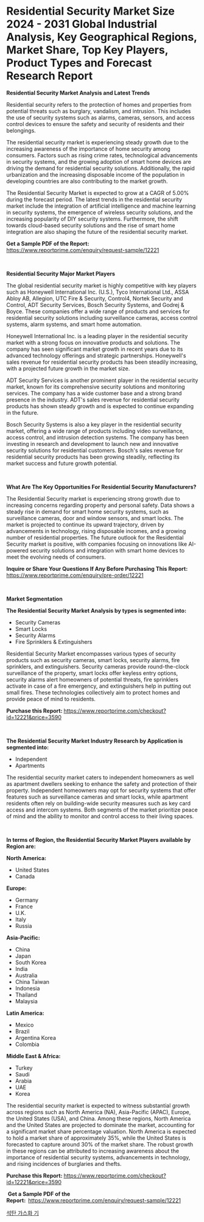<p><h1>Residential Security Market Size 2024 - 2031 Global Industrial Analysis, Key Geographical Regions, Market Share, Top Key Players, Product Types and Forecast Research Report</h1></p><p><strong>Residential Security Market Analysis and Latest Trends</strong></p>
<p><p>Residential security refers to the protection of homes and properties from potential threats such as burglary, vandalism, and intrusion. This includes the use of security systems such as alarms, cameras, sensors, and access control devices to ensure the safety and security of residents and their belongings.</p><p>The residential security market is experiencing steady growth due to the increasing awareness of the importance of home security among consumers. Factors such as rising crime rates, technological advancements in security systems, and the growing adoption of smart home devices are driving the demand for residential security solutions. Additionally, the rapid urbanization and the increasing disposable income of the population in developing countries are also contributing to the market growth.</p><p>The Residential Security Market is expected to grow at a CAGR of 5.00% during the forecast period. The latest trends in the residential security market include the integration of artificial intelligence and machine learning in security systems, the emergence of wireless security solutions, and the increasing popularity of DIY security systems. Furthermore, the shift towards cloud-based security solutions and the rise of smart home integration are also shaping the future of the residential security market.</p></p>
<p><strong>Get a Sample PDF of the Report:&nbsp;</strong> <a href="https://www.reportprime.com/enquiry/request-sample/12221">https://www.reportprime.com/enquiry/request-sample/12221</a></p>
<p>&nbsp;</p>
<p><strong>Residential Security Major Market Players</strong></p>
<p><p>The global residential security market is highly competitive with key players such as Honeywell International Inc. (U.S.), Tyco International Ltd., ASSA Abloy AB, Allegion, UTC Fire & Security, Control4, Nortek Security and Control, ADT Security Services, Bosch Security Systems, and Godrej & Boyce. These companies offer a wide range of products and services for residential security solutions including surveillance cameras, access control systems, alarm systems, and smart home automation.</p><p>Honeywell International Inc. is a leading player in the residential security market with a strong focus on innovative products and solutions. The company has seen significant market growth in recent years due to its advanced technology offerings and strategic partnerships. Honeywell's sales revenue for residential security products has been steadily increasing, with a projected future growth in the market size.</p><p>ADT Security Services is another prominent player in the residential security market, known for its comprehensive security solutions and monitoring services. The company has a wide customer base and a strong brand presence in the industry. ADT's sales revenue for residential security products has shown steady growth and is expected to continue expanding in the future.</p><p>Bosch Security Systems is also a key player in the residential security market, offering a wide range of products including video surveillance, access control, and intrusion detection systems. The company has been investing in research and development to launch new and innovative security solutions for residential customers. Bosch's sales revenue for residential security products has been growing steadily, reflecting its market success and future growth potential.</p></p>
<p>&nbsp;</p>
<p><strong>What Are The Key Opportunities For Residential Security Manufacturers?</strong></p>
<p><p>The Residential Security market is experiencing strong growth due to increasing concerns regarding property and personal safety. Data shows a steady rise in demand for smart home security systems, such as surveillance cameras, door and window sensors, and smart locks. The market is projected to continue its upward trajectory, driven by advancements in technology, rising disposable incomes, and a growing number of residential properties. The future outlook for the Residential Security market is positive, with companies focusing on innovations like AI-powered security solutions and integration with smart home devices to meet the evolving needs of consumers.</p></p>
<p><strong>Inquire or Share Your Questions If Any Before Purchasing This Report:</strong> <a href="https://www.reportprime.com/enquiry/pre-order/12221">https://www.reportprime.com/enquiry/pre-order/12221</a></p>
<p>&nbsp;</p>
<p><strong>Market Segmentation</strong></p>
<p><strong>The Residential Security Market Analysis by types is segmented into:</strong></p>
<p><ul><li>Security Cameras</li><li>Smart Locks</li><li>Security Alarms</li><li>Fire Sprinklers & Extinguishers</li></ul></p>
<p><p>Residential Security Market encompasses various types of security products such as security cameras, smart locks, security alarms, fire sprinklers, and extinguishers. Security cameras provide round-the-clock surveillance of the property, smart locks offer keyless entry options, security alarms alert homeowners of potential threats, fire sprinklers activate in case of a fire emergency, and extinguishers help in putting out small fires. These technologies collectively aim to protect homes and provide peace of mind to residents.</p></p>
<p><strong>Purchase this Report:&nbsp;</strong><a href="https://www.reportprime.com/checkout?id=12221&price=3590">https://www.reportprime.com/checkout?id=12221&price=3590</a></p>
<p>&nbsp;</p>
<p><strong>The Residential Security Market Industry Research by Application is segmented into:</strong></p>
<p><ul><li>Independent</li><li>Apartments</li></ul></p>
<p><p>The residential security market caters to independent homeowners as well as apartment dwellers seeking to enhance the safety and protection of their property. Independent homeowners may opt for security systems that offer features such as surveillance cameras and smart locks, while apartment residents often rely on building-wide security measures such as key card access and intercom systems. Both segments of the market prioritize peace of mind and the ability to monitor and control access to their living spaces.</p></p>
<p>&nbsp;</p>
<p><strong>In terms of Region, the Residential Security Market Players available by Region are:</strong></p>
<p>
    <p> <strong> North America: </strong>
        <ul>
            <li>United States</li>
            <li>Canada</li>
        </ul>
        </p> 
    <p> <strong> Europe: </strong>
        <ul>
            <li>Germany</li>
            <li>France</li>
            <li>U.K.</li>
            <li>Italy</li>
            <li>Russia</li>
        </ul>
        </p> 
    <p> <strong> Asia-Pacific: </strong>
        <ul>
            <li>China</li>
            <li>Japan</li>
            <li>South Korea</li>
            <li>India</li>
            <li>Australia</li>
            <li>China Taiwan</li>
            <li>Indonesia</li>
            <li>Thailand</li>
            <li>Malaysia</li>
        </ul>
        </p> 
    <p> <strong> Latin America: </strong>
        <ul>
            <li>Mexico</li>
            <li>Brazil</li>
            <li>Argentina Korea</li>
            <li>Colombia</li>
        </ul>
        </p> 
    <p> <strong> Middle East & Africa: </strong>
        <ul>
            <li>Turkey</li>
            <li>Saudi</li>
            <li>Arabia</li>
            <li>UAE</li>
            <li>Korea</li>
        </ul>
    </p>
    </p>
<p><p>The residential security market is expected to witness substantial growth across regions such as North America (NA), Asia-Pacific (APAC), Europe, the United States (USA), and China. Among these regions, North America and the United States are projected to dominate the market, accounting for a significant market share percentage valuation. North America is expected to hold a market share of approximately 35%, while the United States is forecasted to capture around 30% of the market share. The robust growth in these regions can be attributed to increasing awareness about the importance of residential security systems, advancements in technology, and rising incidences of burglaries and thefts.</p></p>
<p><strong>Purchase this Report: </strong><a href="https://www.reportprime.com/checkout?id=12221&price=3590">https://www.reportprime.com/checkout?id=12221&price=3590</a></p>
<p>&nbsp;<strong>Get a Sample PDF of the Report:&nbsp;&nbsp;</strong><a href="https://www.reportprime.com/enquiry/request-sample/12221">https://www.reportprime.com/enquiry/request-sample/12221</a></p>
<p><strong></strong></p>
<p><p><a href="https://medium.com/@derrickmafrks96745/%EC%84%9D%ED%83%84-%EA%B0%80%EC%8A%A4%ED%99%94%EA%B8%B0-%EC%8B%9C%EC%9E%A5-%EB%8F%99%ED%96%A5-%EC%8B%9C%EC%9E%A5-%EB%8F%99%ED%96%A5-%EC%84%B1%EC%9E%A5-2024%EB%85%84%EB%B6%80%ED%84%B0-2031%EB%85%84%EA%B9%8C%EC%A7%80-%EC%98%88%EC%B8%A1%EB%90%9C-%EA%B2%83-17c9c6292d13">석탄 가스화 기</a></p></p>
